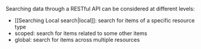 Searching data through a RESTful API can be considered at different levels:
* [[Searching Local search|local]]: search for items of a specific resource type
* scoped: search for items related to some other items
* global: search for items across multiple resources
